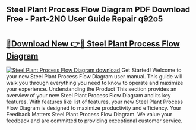 ## Steel Plant Process Flow Diagram PDF Download Free - Part-2NO User Guide Repair q92o5

# <h2><a href="http://dfqhd8z.blite.top/?on=Steel+Plant+Process+Flow+Diagram">🔗Download New 👉🔴 Steel Plant Process Flow Diagram</a></h2>

[![Steel Plant Process Flow Diagram download](https://i.imgur.com/lujVjoI.png)](http://dfqhd8z.blite.top/?on=Steel+Plant+Process+Flow+Diagram)
Get Started! Welcome to your new Steel Plant Process Flow Diagram user manual. This guide will walk you through everything you need to know to operate and maximize your experience. Understanding the Product This section provides an overview of your new Steel Plant Process Flow Diagram and its key features. With features like list of features, your new Steel Plant Process Flow Diagram is designed to maximize productivity and efficiency. Your Feedback Matters Steel Plant Process Flow Diagram. We value your feedback and are committed to providing exceptional customer service.
